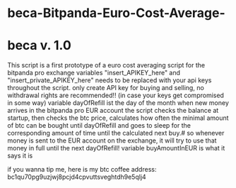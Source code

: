 # beca-Bitpanda-Euro-Cost-Average-
# beca v. 1.0

 This script is a first prototype of a euro cost averaging script for the bitpanda pro exchange
 variables "insert_APIKEY_here" and "insert_private_APIKEY_here" needs to be replaced with your api keys throughout the script. only create API key for buying and selling, no withdrawal rights are recommended!! (in case your keys get compromised in some way)
variable dayOfRefill ist the day of the month when new money arrives in the bitpanda pro EUR account
the script checks the balance at startup, then checks the btc price, calculates how often the minimal amount of btc can be bought until dayOfRefill and goes to sleep for the corresponding amount of time until the calculated next buy.# so whenever money is sent to the EUR account on the exchange, it will try to use that money in full until the next dayOfRefill!
 variable buyAmountInEUR is what it says it is

 if you wanna tip me, here is my btc coffee address: bc1qu70pg9uzjwj8pcjd4cpvuttsveghtdh9e5qlj4

